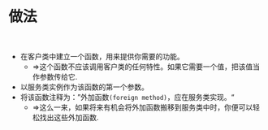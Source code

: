 # 做法

<br>

- 在客户类中建立一个函数，用来提供你需要的功能。
  - ⇒这个函数不应该调用客户类的任何特性。如果它需要一个值，把该值当作参数传给它.
- 以服务类实例作为该函数的第一个参数。
- 将该函数注释为：”外加函数`(foreign method)`，应在服务类实现。“
  - ⇒这么一来，如果将来有机会将外加函数搬移到服务类中时，你便可以轻松找出这些外加函数.

<br>

